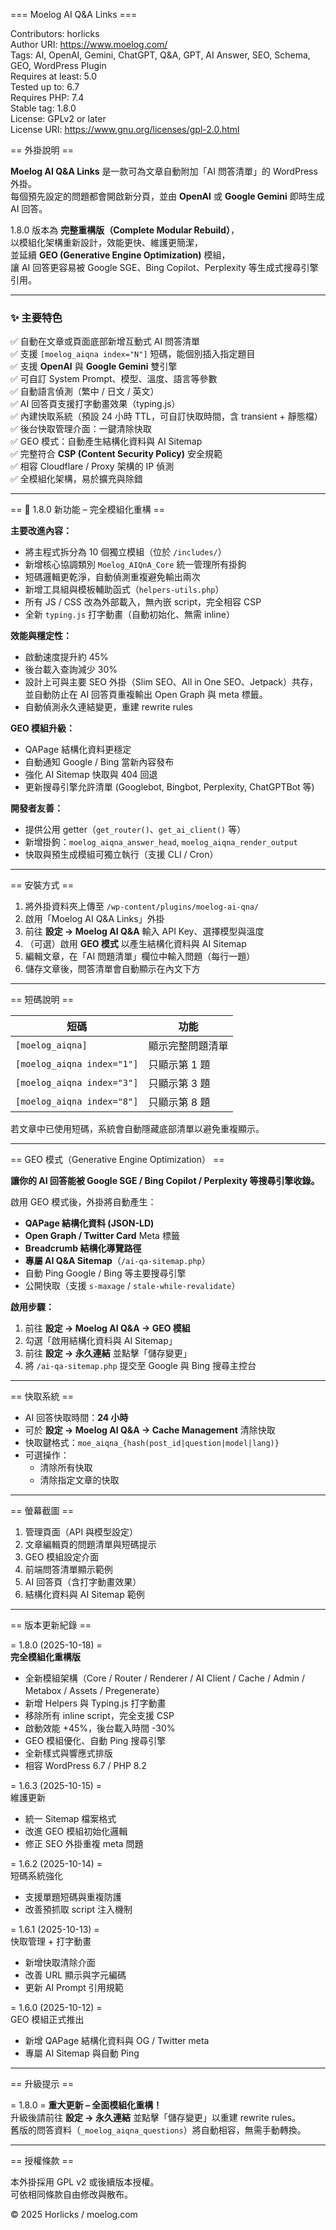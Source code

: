 === Moelog AI Q&A Links ===

Contributors: horlicks  
Author URI: https://www.moelog.com/  
Tags: AI, OpenAI, Gemini, ChatGPT, Q&A, GPT, AI Answer, SEO, Schema, GEO, WordPress Plugin  
Requires at least: 5.0  
Tested up to: 6.7  
Requires PHP: 7.4  
Stable tag: 1.8.0  
License: GPLv2 or later  
License URI: https://www.gnu.org/licenses/gpl-2.0.html  

== 外掛說明 ==

**Moelog AI Q&A Links** 是一款可為文章自動附加「AI 問答清單」的 WordPress 外掛。  
每個預先設定的問題都會開啟新分頁，並由 **OpenAI** 或 **Google Gemini** 即時生成 AI 回答。  

1.8.0 版本為 **完整重構版（Complete Modular Rebuild）**，  
以模組化架構重新設計，效能更快、維護更簡潔，  
並延續 **GEO (Generative Engine Optimization)** 模組，  
讓 AI 回答更容易被 Google SGE、Bing Copilot、Perplexity 等生成式搜尋引擎引用。

---

### ✨ 主要特色

✅ 自動在文章或頁面底部新增互動式 AI 問答清單  
✅ 支援 `[moelog_aiqna index="N"]` 短碼，能個別插入指定題目  
✅ 支援 **OpenAI** 與 **Google Gemini** 雙引擎  
✅ 可自訂 System Prompt、模型、溫度、語言等參數  
✅ 自動語言偵測（繁中 / 日文 / 英文）  
✅ AI 回答頁支援打字動畫效果（typing.js）  
✅ 內建快取系統（預設 24 小時 TTL，可自訂快取時間，含 transient + 靜態檔）  
✅ 後台快取管理介面：一鍵清除快取  
✅ GEO 模式：自動產生結構化資料與 AI Sitemap  
✅ 完整符合 **CSP (Content Security Policy)** 安全規範  
✅ 相容 Cloudflare / Proxy 架構的 IP 偵測  
✅ 全模組化架構，易於擴充與除錯  

---

== 🚀 1.8.0 新功能 – 完全模組化重構 ==

**主要改進內容：**
- 將主程式拆分為 10 個獨立模組（位於 `/includes/`）  
- 新增核心協調類別 `Moelog_AIQnA_Core` 統一管理所有掛鉤  
- 短碼邏輯更乾淨，自動偵測重複避免輸出兩次  
- 新增工具組與模板輔助函式（`helpers-utils.php`）  
- 所有 JS / CSS 改為外部載入，無內嵌 script，完全相容 CSP  
- 全新 `typing.js` 打字動畫（自動初始化、無需 inline）  

**效能與穩定性：**
- 啟動速度提升約 45%  
- 後台載入查詢減少 30%  
- 設計上可與主要 SEO 外掛（Slim SEO、All in One SEO、Jetpack）共存，
  並自動防止在 AI 回答頁重複輸出 Open Graph 與 meta 標籤。 
- 自動偵測永久連結變更，重建 rewrite rules  

**GEO 模組升級：**
- QAPage 結構化資料更穩定  
- 自動通知 Google / Bing 當新內容發布  
- 強化 AI Sitemap 快取與 404 回退  
- 更新搜尋引擎允許清單 (Googlebot, Bingbot, Perplexity, ChatGPTBot 等)  

**開發者友善：**
- 提供公用 getter（`get_router()`、`get_ai_client()` 等）  
- 新增掛鉤：`moelog_aiqna_answer_head`, `moelog_aiqna_render_output`  
- 快取與預生成模組可獨立執行（支援 CLI / Cron）  

---

== 安裝方式 ==

1. 將外掛資料夾上傳至 `/wp-content/plugins/moelog-ai-qna/`  
2. 啟用「Moelog AI Q&A Links」外掛  
3. 前往 **設定 → Moelog AI Q&A** 輸入 API Key、選擇模型與溫度  
4. （可選）啟用 **GEO 模式** 以產生結構化資料與 AI Sitemap  
5. 編輯文章，在「AI 問題清單」欄位中輸入問題（每行一題）  
6. 儲存文章後，問答清單會自動顯示在內文下方  

---

== 短碼說明 ==

| 短碼 | 功能 |
|------|------|
| `[moelog_aiqna]` | 顯示完整問題清單 |
| `[moelog_aiqna index="1"]` | 只顯示第 1 題 |
| `[moelog_aiqna index="3"]` | 只顯示第 3 題 |
| `[moelog_aiqna index="8"]` | 只顯示第 8 題 |

若文章中已使用短碼，系統會自動隱藏底部清單以避免重複顯示。

---

== GEO 模式（Generative Engine Optimization） ==

**讓你的 AI 回答能被 Google SGE / Bing Copilot / Perplexity 等搜尋引擎收錄。**

啟用 GEO 模式後，外掛將自動產生：
- **QAPage 結構化資料 (JSON-LD)**  
- **Open Graph / Twitter Card** Meta 標籤  
- **Breadcrumb 結構化導覽路徑**  
- **專屬 AI Q&A Sitemap**（`/ai-qa-sitemap.php`）  
- 自動 Ping Google / Bing 等主要搜尋引擎  
- 公開快取（支援 `s-maxage` / `stale-while-revalidate`）  

**啟用步驟：**
1. 前往 **設定 → Moelog AI Q&A → GEO 模組**  
2. 勾選「啟用結構化資料與 AI Sitemap」  
3. 前往 **設定 → 永久連結** 並點擊「儲存變更」  
4. 將 `/ai-qa-sitemap.php` 提交至 Google 與 Bing 搜尋主控台  

---

== 快取系統 ==

- AI 回答快取時間：**24 小時**  
- 可於 **設定 → Moelog AI Q&A → Cache Management** 清除快取  
- 快取鍵格式：`moe_aiqna_{hash(post_id|question|model|lang)}`  
- 可選操作：  
  - 清除所有快取  
  - 清除指定文章的快取  

---

== 螢幕截圖 ==

1. 管理頁面（API 與模型設定）  
2. 文章編輯頁的問題清單與短碼提示  
3. GEO 模組設定介面  
4. 前端問答清單顯示範例  
5. AI 回答頁（含打字動畫效果）  
6. 結構化資料與 AI Sitemap 範例  

---

== 版本更新紀錄 ==

= 1.8.0 (2025-10-18) =  
**完全模組化重構版**

- 全新模組架構（Core / Router / Renderer / AI Client / Cache / Admin / Metabox / Assets / Pregenerate）  
- 新增 Helpers 與 Typing.js 打字動畫  
- 移除所有 inline script，完全支援 CSP  
- 啟動效能 +45%，後台載入時間 -30%  
- GEO 模組優化、自動 Ping 搜尋引擎  
- 全新樣式與響應式排版  
- 相容 WordPress 6.7 / PHP 8.2  

= 1.6.3 (2025-10-15) =  
維護更新  
- 統一 Sitemap 檔案格式  
- 改進 GEO 模組初始化邏輯  
- 修正 SEO 外掛重複 meta 問題  

= 1.6.2 (2025-10-14) =  
短碼系統強化  
- 支援單題短碼與重複防護  
- 改善預抓取 script 注入機制  

= 1.6.1 (2025-10-13) =  
快取管理 + 打字動畫  
- 新增快取清除介面  
- 改善 URL 顯示與字元編碼  
- 更新 AI Prompt 引用規範  

= 1.6.0 (2025-10-12) =  
GEO 模組正式推出  
- 新增 QAPage 結構化資料與 OG / Twitter meta  
- 專屬 AI Sitemap 與自動 Ping  

---

== 升級提示 ==

= 1.8.0 =
**重大更新 – 全面模組化重構！**  
升級後請前往 **設定 → 永久連結** 並點擊「儲存變更」以重建 rewrite rules。  
舊版的問答資料（`_moelog_aiqna_questions`）將自動相容，無需手動轉換。

---

== 授權條款 ==

本外掛採用 GPL v2 或後續版本授權。  
可依相同條款自由修改與散布。  

© 2025 Horlicks / moelog.com
